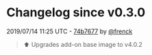 # Changelog since v0.3.0

2019/07/14 11:25 UTC - [74b7677](https://github.com/hassio-addons/addon-zerotier/commit/74b7677b729f92d0435e60a69055c2f8c9ef8d84) by [@frenck](https://github.com/frenck)
> :arrow_up: Upgrades add-on base image to v4.0.2 

